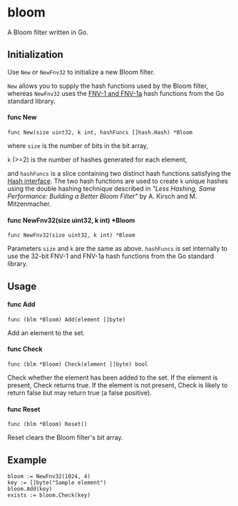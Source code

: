 bloom
=====
A Bloom filter written in Go.

## Initialization

Use `New` or `NewFnv32` to initialize a new Bloom filter.

`New` allows you to supply the hash functions used by the Bloom filter, whereas `NewFnv32` uses the [FNV-1 and FNV-1a](http://golang.org/pkg/hash/fnv/) hash functions from the Go standard library.

#### func New
`func New(size uint32, k int, hashFuncs []hash.Hash) *Bloom`

where `size` is the number of bits in the bit array,

`k` (>=2) is the number of hashes generated for each element,

and `hashFuncs` is a slice containing two distinct hash functions satisfying the [Hash interface](http://golang.org/pkg/hash/). The two hash functions are used to create `k` unique hashes using the double hashing technique described in *"Less Hashing, Same Performance: Building a Better Bloom Filter"* by A. Kirsch and M. Mitzenmacher.

#### func NewFnv32(size uint32, k int) *Bloom
`func NewFnv32(size uint32, k int) *Bloom`

Parameters `size` and `k` are the same as above. `hashFuncs` is set internally to use the 32-bit FNV-1 and FNV-1a hash functions from the Go standard library.

## Usage

#### func Add
`func (blm *Bloom) Add(element []byte)`

Add an element to the set.

#### func Check
`func (blm *Bloom) Check(element []byte) bool`

Check whether the element has been added to the set. If the element is present, Check returns true. If the element is not present, Check is likely to return false but may return true (a false positive).

#### func Reset
`func (blm *Bloom) Reset()`

Reset clears the Bloom filter's bit array.

## Example

    bloom := NewFnv32(1024, 4)
    key := []byte("Sample element")
    bloom.Add(key)
    exists := bloom.Check(key)